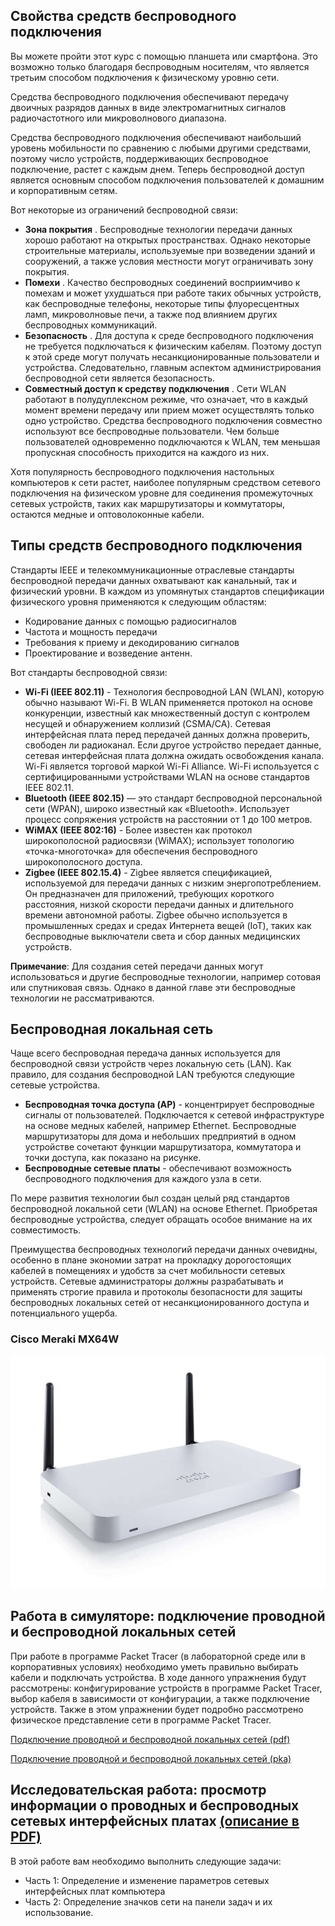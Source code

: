 <!-- verified: agorbachev 03.05.2022 -->

<!-- 4.6.1 -->
## Свойства средств беспроводного подключения

Вы можете пройти этот курс с помощью планшета или смартфона. Это возможно только благодаря беспроводным носителям, что является третьим способом подключения к физическому уровню сети.

Средства беспроводного подключения обеспечивают передачу двоичных разрядов данных в виде электромагнитных сигналов радиочастотного или микроволнового диапазона.

Средства беспроводного подключения обеспечивают наибольший уровень мобильности по сравнению с любыми другими средствами, поэтому число устройств, поддерживающих беспроводное подключение, растет с каждым днем. Теперь беспроводной доступ является основным способом подключения пользователей к домашним и корпоративным сетям.

Вот некоторые из ограничений беспроводной связи:

* **Зона покрытия** . Беспроводные технологии передачи данных хорошо работают на открытых пространствах. Однако некоторые строительные материалы, используемые при возведении зданий и сооружений, а также условия местности могут ограничивать зону покрытия.
* **Помехи** . Качество беспроводных соединений восприимчиво к помехам и может ухудшаться при работе таких обычных устройств, как беспроводные телефоны, некоторые типы флуоресцентных ламп, микроволновые печи, а также под влиянием других беспроводных коммуникаций.
* **Безопасность** . Для доступа к среде беспроводного подключения не требуется подключаться к физическим кабелям. Поэтому доступ к этой среде могут получать несанкционированные пользователи и устройства. Следовательно, главным аспектом администрирования беспроводной сети является безопасность.
* **Совместный доступ к средству подключения** . Сети WLAN работают в полудуплексном режиме, что означает, что в каждый момент времени передачу или прием может осуществлять только одно устройство. Средства беспроводного подключения совместно используют все беспроводные пользователи. Чем больше пользователей одновременно подключаются к WLAN, тем меньшая пропускная способность приходится на каждого из них.

Хотя популярность беспроводного подключения настольных компьютеров к сети растет, наиболее популярным средством сетевого подключения на физическом уровне для соединения промежуточных сетевых устройств, таких как маршрутизаторы и коммутаторы, остаются медные и оптоволоконные кабели.

<!-- 4.6.2 -->
## Типы средств беспроводного подключения

Стандарты IEEE и телекоммуникационные отраслевые стандарты беспроводной передачи данных охватывают как канальный, так и физический уровни. В каждом из упомянутых стандартов спецификации физического уровня применяются к следующим областям:

* Кодирование данных с помощью радиосигналов
* Частота и мощность передачи
* Требования к приему и декодированию сигналов
* Проектирование и возведение антенн.

Вот стандарты беспроводной связи:

* **Wi-Fi (IEEE 802.11)** - Технология беспроводной LAN (WLAN), которую обычно называют Wi-Fi. В WLAN применяется протокол на основе конкуренции, известный как множественный доступ с контролем несущей и обнаружением коллизий (CSMA/CA). Сетевая интерфейсная плата перед передачей данных должна проверить, свободен ли радиоканал. Если другое устройство передает данные, сетевая интерфейсная плата должна ожидать освобождения канала. Wi-Fi является торговой маркой Wi-Fi Alliance. Wi-Fi используется с сертифицированными устройствами WLAN на основе стандартов IEEE 802.11.
* **Bluetooth (IEEE 802.15)** — это стандарт беспроводной персональной сети (WPAN), широко известный как «Bluetooth». Использует процесс сопряжения устройств на расстоянии от 1 до 100 метров.
* **WiMAX (IEEE 802:16)** - Более известен как протокол широкополосной радиосвязи (WiMAX); использует топологию «точка-многоточка» для обеспечения беспроводного широкополосного доступа.
* **Zigbee (IEEE 802.15.4)** - Zigbee является спецификацией, используемой для передачи данных с низким энергопотреблением. Он предназначен для приложений, требующих короткого расстояния, низкой скорости передачи данных и длительного времени автономной работы. Zigbee обычно используется в промышленных средах и средах Интернета вещей (IoT), таких как беспроводные выключатели света и сбор данных медицинских устройств.

**Примечание**: Для создания сетей передачи данных могут использоваться и другие беспроводные технологии, например сотовая или спутниковая связь. Однако в данной главе эти беспроводные технологии не рассматриваются.

<!-- 4.6.3 -->
## Беспроводная локальная сеть

Чаще всего беспроводная передача данных используется для беспроводной связи устройств через локальную сеть (LAN). Как правило, для создания беспроводной LAN требуются следующие сетевые устройства.

* **Беспроводная точка доступа (AP)**  - концентрирует беспроводные сигналы от пользователей. Подключается к сетевой инфраструктуре на основе медных кабелей, например Ethernet. Беспроводные маршрутизаторы для дома и небольших предприятий в одном устройстве сочетают функции маршрутизатора, коммутатора и точки доступа, как показано на рисунке.
* **Беспроводные сетевые платы** - обеспечивают возможность беспроводного подключения для каждого узла в сети.

По мере развития технологии был создан целый ряд стандартов беспроводной локальной сети (WLAN) на основе Ethernet. Приобретая беспроводные устройства, следует обращать особое внимание на их совместимость.

Преимущества беспроводных технологий передачи данных очевидны, особенно в плане экономии затрат на прокладку дорогостоящих кабелей в помещениях и удобств за счет мобильности сетевых устройств. Сетевые администраторы должны разрабатывать и применять строгие правила и протоколы безопасности для защиты беспроводных локальных сетей от несанкционированного доступа и потенциального ущерба.

###  Cisco Meraki MX64W

![](./assets/4.6.3.jpg)

<!-- 4.6.4 -->
<!-- quiz -->

<!-- 4.6.5 -->
## Работа в симуляторе: подключение проводной и беспроводной локальных сетей

При работе в программе Packet Tracer (в лабораторной среде или в корпоративных условиях) необходимо уметь правильно выбирать кабели и подключать устройства. В ходе данного упражнения будут рассмотрены: конфигурирование устройств в программе Packet Tracer, выбор кабеля в зависимости от конфигурации, а также подключение устройств. Также в этом упражнении будет подробно рассмотрено физическое представление сети в программе Packet Tracer.



[Подключение проводной и беспроводной локальных сетей (pdf)](./assets/4.6.5-packet-tracer---connect-a-wired-and-wireless-lan.pdf)

[Подключение проводной и беспроводной локальных сетей (pka)](./assets/4.6.5-packet-tracer---connect-a-wired-and-wireless-lan.pka)

<!-- 4.6.6 -->
## Исследовательская работа: просмотр информации о проводных и беспроводных сетевых интерфейсных платах [(описание в PDF)](./assets/4.6.6-lab---view-wired-and-wireless-nic-information.pdf)

В этой работе вам необходимо выполнить следующие задачи:

* Часть 1: Определение и изменение параметров сетевых интерфейсных плат компьютера
* Часть 2: Определение значков сети на панели задач и их использование.